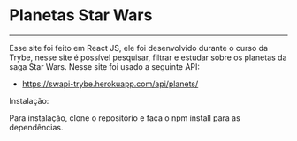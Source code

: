 # Planetas Star Wars
__________________________________

Esse site foi feito em React JS, ele foi desenvolvido durante o curso da Trybe, nesse site é possível pesquisar, filtrar e estudar sobre os planetas da saga Star Wars.
Nesse site foi usado a seguinte API:
- https://swapi-trybe.herokuapp.com/api/planets/

Instalação:

Para instalação, clone o repositório e faça o npm install para as dependências. <br>
